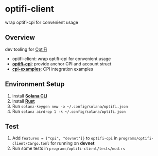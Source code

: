 # optifi-client
 wrap optifi-cpi for convenient usage

## **Overview**

dev tooling for [OptiFi](https://www.optifi.app)

- optifi-client: wrap optifi-cpi for convenient usage
- **[optifi-cpi](https://github.com/OptiFi-Team/optifi-cpi/tree/main/programs/optifi-cpi)**: provide anchor CPI and account struct
- **[cpi-examples](https://github.com/OptiFi-Team/optifi-cpi/tree/main/programs/cpi-examples)**: CPI integration examples

## Environment Setup

1. Install **[Solana CLI](https://solanacookbook.com/getting-started/installation.html#install-cli)**  
2. Install **[Rust](https://solanacookbook.com/getting-started/installation.html#install-rust)** 
3. Run `solana-keygen new -o ~/.config/solana/optifi.json`
4. Run `solana airdrop 1 -k ~/.config/solana/optifi.json`

## Test

1. Add `features = ["cpi", "devnet"]}` to  `optifi-cpi` in `programs/optifi-client/Cargo.toml` for running on **devnet**
2. Run some tests in `programs/optifi-client/tests/mod.rs`
